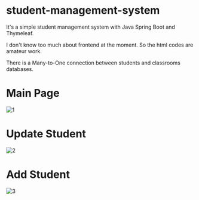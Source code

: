 # student-management-system

It's a simple student management system with Java Spring Boot and Thymeleaf.

I don't know too much about frontend at the moment. So the html codes are amateur work.

There is a Many-to-One connection between students and classrooms databases.

# Main Page
![1](https://user-images.githubusercontent.com/72259867/153417949-6543b342-5179-4df7-a1b6-6339f1ccd592.png)
# Update Student
![2](https://user-images.githubusercontent.com/72259867/153417962-961ce2ec-95f4-43e3-becc-fc266caff470.png)
# Add Student
![3](https://user-images.githubusercontent.com/72259867/153417967-03297dc5-6b5f-42bc-b7c7-0a59ebdfc5f6.png)
